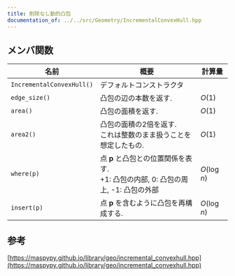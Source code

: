 ```yaml
---
title: 削除なし動的凸包
documentation_of: ../../src/Geometry/IncrementalConvexHull.hpp
---
```


## メンバ関数

|名前|概要|計算量|
|---|---|---|
|`IncrementalConvexHull()`|デフォルトコンストラクタ||
|`edge_size()`|凸包の辺の本数を返す.|$O(1)$|
|`area()`|凸包の面積を返す.|$O(1)$|
|`area2()`|凸包の面積の2倍を返す. <br>これは整数のまま扱うことを想定したもの.|$O(1)$|
|`where(p)`| 点 $\boldsymbol{p}$ と凸包との位置関係を表す. <br> +1: 凸包の内部, 0: 凸包の周上, -1: 凸包の外部|$O(\log n)$|
|`insert(p)`| 点 $\boldsymbol{p}$ を含むように凸包を再構成する.|$O(\log n)$|

## 参考
[https://maspypy.github.io/library/geo/incremental_convexhull.hpp](https://maspypy.github.io/library/geo/incremental_convexhull.hpp)